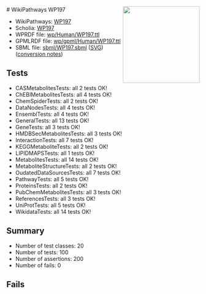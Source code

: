 <img style="float: right; width: 200px" src="../logo.png" />
# WikiPathways WP197

* WikiPathways: [WP197](https://identifiers.org/wikipathways:WP197)
* Scholia: [WP197](https://scholia.toolforge.org/wikipathways/WP197)
* WPRDF file: [wp/Human/WP197.ttl](../wp/Human/WP197.ttl)
* GPMLRDF file: [wp/gpml/Human/WP197.ttl](../wp/gpml/Human/WP197.ttl)
* SBML file: [sbml/WP197.sbml](../sbml/WP197.sbml) ([SVG](../sbml/WP197.svg)) ([conversion notes](../sbml/WP197.txt))

## Tests
* CASMetabolitesTests: all 2 tests OK!
* ChEBIMetabolitesTests: all 4 tests OK!
* ChemSpiderTests: all 2 tests OK!
* DataNodesTests: all 4 tests OK!
* EnsemblTests: all 4 tests OK!
* GeneralTests: all 13 tests OK!
* GeneTests: all 3 tests OK!
* HMDBSecMetabolitesTests: all 3 tests OK!
* InteractionTests: all 7 tests OK!
* KEGGMetaboliteTests: all 2 tests OK!
* LIPIDMAPSTests: all 1 tests OK!
* MetabolitesTests: all 14 tests OK!
* MetaboliteStructureTests: all 2 tests OK!
* OudatedDataSourcesTests: all 7 tests OK!
* PathwayTests: all 5 tests OK!
* ProteinsTests: all 2 tests OK!
* PubChemMetabolitesTests: all 3 tests OK!
* ReferencesTests: all 3 tests OK!
* UniProtTests: all 5 tests OK!
* WikidataTests: all 14 tests OK!


## Summary

* Number of test classes: 20
* Number of tests: 100
* Number of assertions: 200
* Number of fails: 0

## Fails

